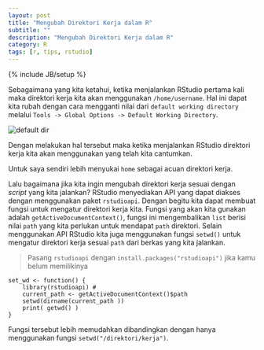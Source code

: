 ```yaml
---
layout: post
title: "Mengubah Direktori Kerja dalam R"
subtitle: ""
description: "Mengubah Direktori Kerja dalam R"
category: R
tags: [r, tips, rstudio]
---
```

{% include JB/setup %}

Sebagaimana yang kita ketahui, ketika menjalankan RStudio pertama kali maka direktori kerja kita akan menggunakan `/home/username`. Hal ini dapat kita rubah dengan cara mengganti nilai dari `default working directory` melalui `Tools -> Global Options -> Default Working Directory`.

<img src="{{ site.baseurl }}/img/default-dir.png" class="img-responsive" alt="default dir">

Dengan melakukan hal tersebut maka ketika menjalankan RStudio direktori kerja kita akan menggunakan yang telah kita cantumkan.

Untuk saya sendiri lebih menyukai `home` sebagai acuan direktori kerja.

Lalu bagaimana jika kita ingin mengubah direktori kerja sesuai dengan _script_ yang kita jalankan? RStudio menyediakan API yang dapat diakses dengan menggunakan paket `rstudioapi`. Dengan begitu kita dapat membuat fungsi untuk mengatur direktori kerja kita. Fungsi yang akan kita gunakan adalah `getActiveDocumentContext()`, fungsi ini mengembalikan `list` berisi nilai `path` yang kita perlukan untuk mendapat `path` direktori. Selain menggunakan API RStudio kita juga menggunakan fungsi `setwd()` untuk mengatur direktori kerja sesuai `path` dari berkas yang kita jalankan.

> Pasang `rstudioapi` dengan `install.packages("rstudioapi")` jika kamu belum memilikinya

    set_wd <- function() {
        library(rstudioapi) # 
        current_path <- getActiveDocumentContext()$path 
        setwd(dirname(current_path ))
        print( getwd() )
    }

Fungsi tersebut lebih memudahkan dibandingkan dengan hanya menggunakan fungsi `setwd("/direktori/kerja")`.
